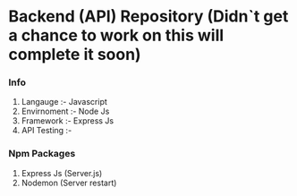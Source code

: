# Backend (API) Repository  (Didn\`t get a chance to work on this will complete it soon)
### Info
1. Langauge :- Javascript
2. Envirnoment :- Node Js
3. Framework :- Express Js
4. API Testing :- 
### Npm Packages
1. Express Js (Server.js)
3. Nodemon (Server restart)
